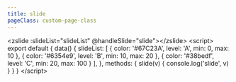 ```yaml
---
title: slide
pageClass: custom-page-class
---
```

<clientOnly>
<demo name="进度条" detail="进度条组件">
<zslide></zslide>
<highlight-code slot="code" lang="vue" class="code">
&ltzslide :slideList="slideList" @handleSlide="slide">&lt/zslide>
&ltscript&gt 
export default {
    data() {
        slideList: [
        { color: '#67C23A', level: 'A', min: 0, max: 10 },
        { color: '#6354e9', level: 'B', min: 10, max: 20 },
        { color: '#38bedf', level: 'C', min: 20, max: 100 }
      ],
    },
    methods: {
      slide(v) {
        console.log('slide', v)
      }
    }
}
&lt/script&gt
</highlight-code>
</demo>
<params :list="list"></params>
</clientOnly> 

<script>
export default {
    data() {
        return {
            list: [
                {params: 'slideList', detail: '滑动条参数', type: 'Array', choose: '-', default: '[]'},
            ]
        }
    }
}
</script>

<style>

</style>